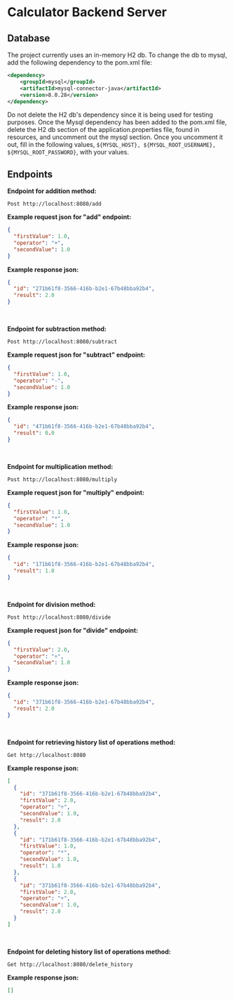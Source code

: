 # Calculator Backend Server

## Database

The project currently uses an in-memory H2 db. To change the db to mysql, add the following dependency to the pom.xml file:
```xml
<dependency>
    <groupId>mysql</groupId>
    <artifactId>mysql-connector-java</artifactId>
    <version>8.0.28</version>
</dependency>
```
Do not delete the H2 db's dependency since it is being used for testing purposes. Once the Mysql dependency has been added to the pom.xml file, delete the H2 db section of the application.properties file, found in resources, and uncomment out the mysql section. Once you uncomment it out, fill in the following values, `${MYSQL_HOST}, ${MYSQL_ROOT_USERNAME}, ${MYSQL_ROOT_PASSWORD}`, with your values.


## Endpoints

**Endpoint for addition method:**
```http
Post http://localhost:8080/add
```
**Example request json for "add" endpoint:**
```json
{
  "firstValue": 1.0, 
  "operator": "+",
  "secondValue": 1.0
}
```
**Example response json:**
```json
{
  "id": "271b61f8-3566-416b-b2e1-67b48bba92b4",
  "result": 2.0
}
```
<br/>

**Endpoint for subtraction method:**
```http
Post http://localhost:8080/subtract
```
**Example request json for "subtract" endpoint:**
```json
{
  "firstValue": 1.0, 
  "operator": "-",
  "secondValue": 1.0
}
```
**Example response json:**
```json
{
  "id": "471b61f8-3566-416b-b2e1-67b48bba92b4",
  "result": 0.0
}
```
<br/>

**Endpoint for multiplication method:**
```http
Post http://localhost:8080/multiply
```
**Example request json for "multiply" endpoint:**
```json
{
  "firstValue": 1.0, 
  "operator": "*",
  "secondValue": 1.0
}
```
**Example response json:**
```json
{
  "id": "171b61f8-3566-416b-b2e1-67b48bba92b4",
  "result": 1.0
}
```
<br/>

**Endpoint for division method:**
```http
Post http://localhost:8080/divide
```
**Example request json for "divide" endpoint:**
```json
{
  "firstValue": 2.0, 
  "operator": "÷",
  "secondValue": 1.0
}
```
**Example response json:**
```json
{
  "id": "371b61f8-3566-416b-b2e1-67b48bba92b4",
  "result": 2.0
}
```
<br/>

**Endpoint for retrieving history list of operations method:**
```http
Get http://localhost:8080
```
**Example response json:**
```json
[
  {
    "id": "371b61f8-3566-416b-b2e1-67b48bba92b4",
    "firstValue": 2.0, 
    "operator": "÷",
    "secondValue": 1.0,
    "result": 2.0
  },
  {
    "id": "171b61f8-3566-416b-b2e1-67b48bba92b4",
    "firstValue": 1.0,
    "operator": "*",
    "secondValue": 1.0,
    "result": 1.0
  },
  {
    "id": "371b61f8-3566-416b-b2e1-67b48bba92b4",
    "firstValue": 2.0,
    "operator": "÷",
    "secondValue": 1.0,
    "result": 2.0
  }
]
```
<br/>

**Endpoint for deleting history list of operations method:**
```http
Get http://localhost:8080/delete_history
```
**Example response json:**
```json
[]
```
